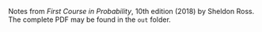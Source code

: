 Notes from *First Course in Probability*, 10th edition (2018) by Sheldon Ross. The complete PDF may be found in the `out` folder.